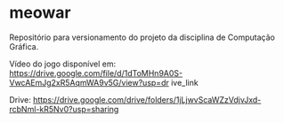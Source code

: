 # meowar
Repositório para versionamento do projeto da disciplina de Computação Gráfica.


Vídeo do jogo disponível em:
https://drive.google.com/file/d/1dToMHn9A0S-VwcAEmJg2xR5AqmWA9v5G/view?usp=dr
ive_link

Drive: https://drive.google.com/drive/folders/1jLjwvScaWZzVdjvJxd-rcbNml-kR5Nv0?usp=sharing
